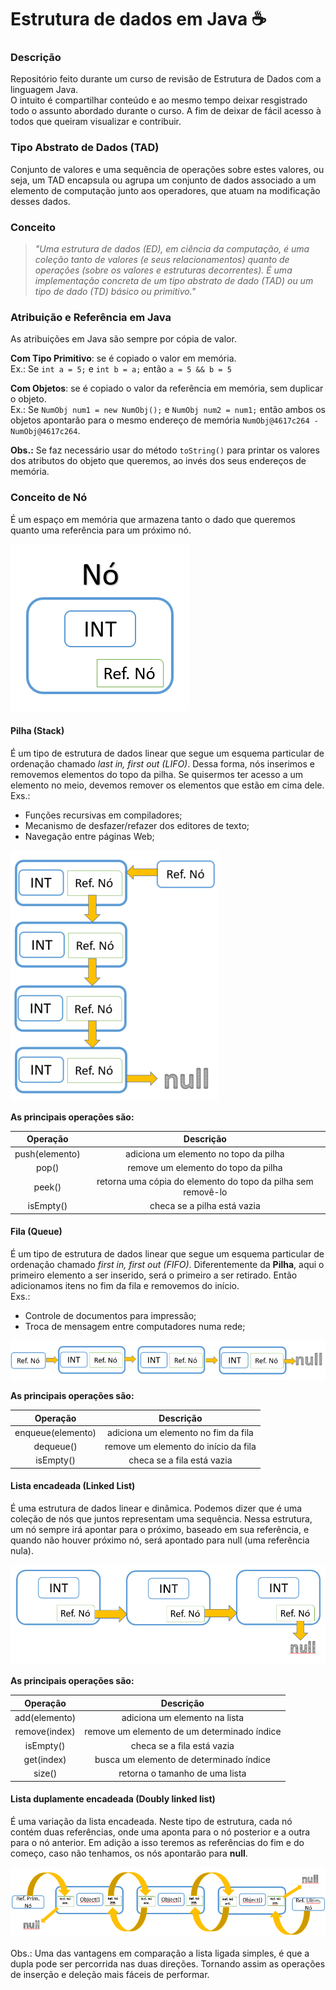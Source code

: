 # Estrutura de dados em Java  :coffee:

### Descrição  

Repositório feito durante um curso de revisão de Estrutura de Dados com a linguagem Java.  
O intuito é compartilhar conteúdo e ao mesmo tempo deixar resgistrado todo o assunto abordado durante o curso. A fim de deixar de fácil acesso à todos que queiram visualizar e contribuir.

### Tipo Abstrato de Dados (TAD)  

Conjunto de valores e uma sequência de operações sobre estes valores, ou seja, um TAD encapsula ou agrupa um conjunto de dados associado a um elemento de computação junto aos operadores, que atuam na modificação desses dados.

### Conceito  

> *"Uma estrutura de dados (ED), em ciência da computação, é uma coleção tanto de valores (e seus  relacionamentos) quanto de operações (sobre os valores e estruturas decorrentes). É uma implementação concreta de um tipo abstrato de dado (TAD) ou um tipo de dado (TD) básico ou primitivo."*

### Atribuição e Referência em Java  

As atribuições em Java são sempre por cópia de valor.  

**Com Tipo Primitivo**: se é copiado o valor em memória.  
Ex.: Se `int a = 5;` e `int b = a;` então `a = 5 && b = 5`  

**Com Objetos**: se é copiado o valor da referência em memória, sem duplicar o objeto.  
Ex.: Se `NumObj num1 = new NumObj();` e `NumObj num2 = num1;` então ambos os objetos apontarão para o mesmo endereço de memória `NumObj@4617c264 - NumObj@4617c264`.  

**Obs.:** Se faz necessário usar do método `toString()` para printar os valores dos atributos do objeto que queremos, ao invés dos seus endereços de memória.  

### Conceito de Nó  

É um espaço em memória que armazena tanto o dado que queremos quanto uma referência para um próximo nó.  

![Conceito de nó](img/no.png)  

#### Pilha (Stack)  

É um tipo de estrutura de dados linear que segue um esquema particular de ordenação chamado *last in, first out (LIFO)*. Dessa forma, nós inserimos e removemos elementos do topo da pilha. Se quisermos ter acesso a um elemento no meio, devemos remover os elementos que estão em cima dele.  
Exs.:  
- Funções recursivas em compiladores;  
- Mecanismo de desfazer/refazer dos editores de texto;  
- Navegação entre páginas Web;  

![Pilha](img/pilha.png)  

**As principais operações são:**  

|    Operação    |                           Descrição                          |
|:--------------:|:------------------------------------------------------------:|
| push(elemento) |             adiciona um elemento no topo da pilha            |
|      pop()     |              remove um elemento do topo da pilha             |
|     peek()     | retorna uma cópia do elemento do topo da pilha sem removê-lo |
|    isEmpty()   |                  checa se a pilha está vazia                 |  

#### Fila (Queue)  

É um tipo de estrutura de dados linear que segue um esquema particular de ordenação chamado *first in, first out (FIFO)*. Diferentemente da **Pilha**, aqui o primeiro elemento a ser inserido, será o primeiro a ser retirado. Então adicionamos itens no fim da fila e removemos do início.  
Exs.:  
- Controle de documentos para impressão;  
- Troca de mensagem entre computadores numa rede;  

![Fila](img/fila.png)   

**As principais operações são:**  

|      Operação     |               Descrição              |
|:-----------------:|:------------------------------------:|
| enqueue(elemento) |  adiciona um elemento no fim da fila |
|     dequeue()     | remove um elemento do início da fila |
|     isEmpty()     |      checa se a fila está vazia      |  

#### Lista encadeada (Linked List)  

É uma estrutura de dados linear e dinâmica. Podemos dizer que é uma coleção de nós que juntos representam uma sequência. Nessa estrutura, um nó sempre irá apontar para o próximo, baseado em sua referência, e quando não houver próximo nó, será apontado para null (uma referência nula).

![Lista encadeada](img/lista-encadeada.png)  

**As principais operações são:**  

|    Operação   |                  Descrição                  |
|:-------------:|:-------------------------------------------:|
| add(elemento) |        adiciona um elemento na lista        |
| remove(index) | remove um elemento de um determinado índice |
|   isEmpty()   |          checa se a fila está vazia         |
|   get(index)  |   busca um elemento de determinado índice   |
|     size()    |        retorna o tamanho de uma lista       |

#### Lista duplamente encadeada (Doubly linked list)

É uma variação da lista encadeada. Neste tipo de estrutura, cada nó contém duas referências, onde uma aponta para o nó posterior e a outra para o nó anterior. Em adição a isso teremos as referências do fim e do começo, caso não tenhamos, os nós apontarão para **null**.  

![Lista Duplamente Encadeada](img/lista-duplamente-encadeada.png)

Obs.: Uma das vantagens em comparação a lista ligada simples, é que a dupla pode ser percorrida nas duas direções. Tornando assim as operações de inserção e deleção mais fáceis de performar.